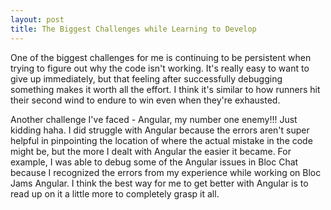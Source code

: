 ```yaml
---
layout: post
title: The Biggest Challenges while Learning to Develop
---
```


One of the biggest challenges for me is continuing to be persistent when trying
to figure out why the code isn't working. It's really easy to want to give up
immediately, but that feeling after successfully debugging something makes it
worth all the effort.  I think it's similar to how runners hit their second
wind to endure to win even when they're exhausted.

Another challenge I've faced - Angular, my number one enemy!!! Just kidding haha.
I did struggle with Angular because the errors aren't super helpful in
pinpointing the location of where the actual mistake in the code might be,
but the more I dealt with Angular the easier it became. For example, I was able
to debug some of the Angular issues in Bloc Chat because I recognized the errors
from my experience while working on Bloc Jams Angular.  I think the best way for
me to get better with Angular is to read up on it a little more to completely
grasp it all.
